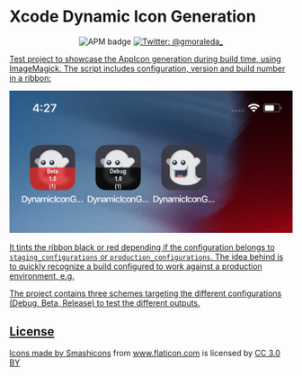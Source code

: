 

# Xcode Dynamic Icon Generation
<p align="center">
  <img alt="APM badge" src="https://img.shields.io/badge/license-MIT-green">
    <a href="https://twitter.com/gmoraleda_">
        <img src="https://img.shields.io/badge/twitter-@gmoraleda-blue.svg?style=flat" alt="Twitter: @gmoraleda_" />
      </p>
Test project to showcase the AppIcon generation during build time, using ImageMagick.
The script includes configuration, version and build number in a ribbon:

![](Resources/icons.png "Screenshot")

It tints the ribbon black or red depending if the configuration belongs to `staging_configurations` or `production_configurations`. The idea behind is to quickly recognize a build configured to work against a production environment, e.g.

The project contains three schemes targeting the different configurations (Debug, Beta, Release) to test the different outputs.

## License

<div>Icons made by <a href="https://www.flaticon.com/authors/smashicons" title="Smashicons">Smashicons</a> from <a href="https://www.flaticon.com/"             title="Flaticon">www.flaticon.com</a> is licensed by <a href="http://creativecommons.org/licenses/by/3.0/"             title="Creative Commons BY 3.0" target="_blank">CC 3.0 BY</a></div>
